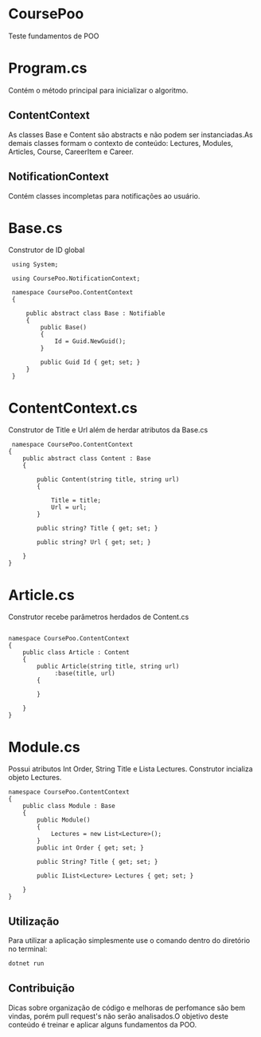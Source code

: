 # CoursePoo
 Teste fundamentos de POO
 
# Program.cs
 Contém o método principal para inicializar o algoritmo. 

## ContentContext
 As classes Base e Content são abstracts e não podem ser instanciadas.As demais classes formam o contexto de conteúdo: Lectures, Modules, Articles, Course, CareerItem e Career. 
 
## NotificationContext
 Contém classes incompletas para notificações ao usuário.
 
# Base.cs
 Construtor de ID global
```Code
 using System;

 using CoursePoo.NotificationContext;    

 namespace CoursePoo.ContentContext
 {

     public abstract class Base : Notifiable
     {   
         public Base()
         {
             Id = Guid.NewGuid();
         }

         public Guid Id { get; set; }
     }
 }
```
# ContentContext.cs
 Construtor de Title e Url além de herdar atributos da Base.cs
```Code
 namespace CoursePoo.ContentContext
{
    public abstract class Content : Base
    {

        public Content(string title, string url)
        {
           
            Title = title;
            Url = url;
        }
   
        public string? Title { get; set; }

        public string? Url { get; set; }

    }
}
```

# Article.cs
 Construtor recebe parâmetros herdados de Content.cs
```Code
   
namespace CoursePoo.ContentContext
{
    public class Article : Content 
    {
        public Article(string title, string url)
             :base(title, url)
        {
            
        }

    }
}
```
# Module.cs
  Possui atributos Int Order, String Title e Lista Lectures. Construtor incializa objeto Lectures.  
```Code
namespace CoursePoo.ContentContext
{
    public class Module : Base
    {
        public Module()
        {
            Lectures = new List<Lecture>();    
        }
        public int Order { get; set; }

        public String? Title { get; set; }

        public IList<Lecture> Lectures { get; set; }
        
    }
}
```

## Utilização
Para utilizar a aplicação simplesmente use o comando dentro do diretório no terminal:

```bash
dotnet run
```

## Contribuição

Dicas sobre organização de código e melhoras de perfomance são bem vindas, porém pull request's não serão analisados.O objetivo deste conteúdo é treinar e aplicar alguns fundamentos da POO. 


